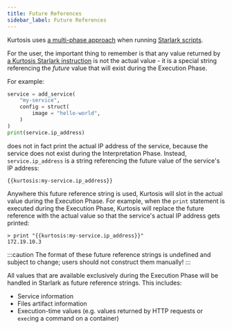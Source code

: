 ```yaml
---
title: Future References
sidebar_label: Future References
---
```


Kurtosis uses [a multi-phase approach][multi-phase-runs-reference] when running [Starlark scripts][starlark-reference].

For the user, the important thing to remember is that any value returned by [a Kurtosis Starlark instruction][starlark-reference] is not the actual value - it is a special string referencing the _future_ value that will exist during the Execution Phase.

For example:

```python
service = add_service(
    "my-service",
    config = struct(
        image = "hello-world",
    )
)
print(service.ip_address)
```

does not in fact print the actual IP address of the service, because the service does not exist during the Interpretation Phase. Instead, `service.ip_address` is a string referencing the future value of the service's IP address:

```
{{kurtosis:my-service.ip_address}}
```

Anywhere this future reference string is used, Kurtosis will slot in the actual value during the Execution Phase. For example, when the `print` statement is executed during the Execution Phase, Kurtosis will replace the future reference with the actual value so that the service's actual IP address gets printed:

```
> print "{{kurtosis:my-service.ip_address}}"
172.19.10.3
```

:::caution
The format of these future reference strings is undefined and subject to change; users should not construct them manually!
:::

All values that are available exclusively during the Execution Phase will be handled in Starlark as future reference strings. This includes:

- Service information
- Files artifact information
- Execution-time values (e.g. values returned by HTTP requests or `exec`ing a command on a container)

<!----------- ONLY LINKS BELOW HERE ----------------------->
[multi-phase-runs-reference]: ./multi-phase-runs.md
[starlark-reference]: ../starlark-reference/starlark-reference.md
